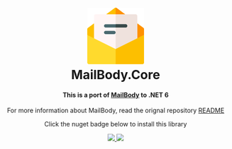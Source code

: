 <h1 align="center">
  <br>
  <a href="https://github.com/litenova/MailBody.Core">
    <img src="https://raw.githubusercontent.com/litenova/MailBody.Core/main/assets/logo/icon.png">
  </a>
  <br>
  MailBody.Core
  <br>
</h1>

<h4 align="center">This is a port of <a href="https://github.com/doxakis/MailBody">MailBody</a> to .NET 6</h4>
<p align="center">For more information about MailBody, read the orignal repository <a href="https://github.com/doxakis/MailBody/blob/master/README.md">README</a></p>
<p align="center">Click the nuget badge below to install this library</p>

<p align="center">
  <a href="https://github.com/litenova/MailBody.Core/actions/workflows/dotnet-core.yml">
    <img src="https://github.com/litenova/MailBody.Core/actions/workflows/dotnet-core.yml/badge.svg?branch=main">
  </a>
  <a href="https://www.nuget.org/packages/MailBody.Core">
    <img src="https://img.shields.io/nuget/v/MailBody.Core">
  </a>
</p>
